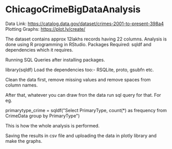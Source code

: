 # ChicagoCrimeBigDataAnalysis

Data Link: https://catalog.data.gov/dataset/crimes-2001-to-present-398a4
Plotting Graphs: https://plot.ly/create/

The dataset contains approx 12lakhs records having 22 columns. Analysis is done using R programming in RStudio.
Packages Required:
sqldf and dependencies which it requires.

Running SQL Queries after installing packages.

library(sqldf)
Load the dependencies too:- 
RSQLite, proto, gsubfn etc.

Clean the data first, remove missing values and remove spaces from column names.

After that, whatever you can draw fron the data run sql query for that. 
For eg.

primarytype_crime = sqldf("Select PrimaryType, count(*) as frequency from CrimeData group by PrimaryType")

This is how the whole analysis is performed.

Saving the results in csv file and uploading the data in plotly library and make the graphs.

